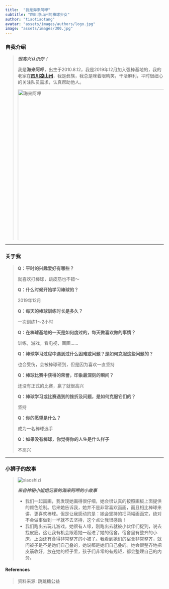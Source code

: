 ```yaml
---
title:  "我是海来阿呷"
subtitle: "四川凉山州的棒球少女"
author: "tiaotiaotang"
avatar: "assets/images/authors/logo.jpg"
image: "assets/images/300.jpg"
---
```


### 自我介绍
> ***很高兴认识你！***
> 
> 我是**海来阿呷**，出生于2010.8.12，我是2019年12月加入强棒基地的，我的老家在[**四川凉山州**](https://baike.baidu.com/item/%E5%87%89%E5%B1%B1%E5%BD%9D%E6%97%8F%E8%87%AA%E6%B2%BB%E5%B7%9E/2721144?fromtitle=%E5%9B%9B%E5%B7%9D%E5%87%89%E5%B1%B1%E5%B7%9E&fromid=50086249&fr=aladdin)，我是彝族，我总是眯着眼睛笑，干活麻利，平时很细心的关注队员需求，认真帮助他人。
>   
> 
> <img style="width:720px;height:480px" src="https://tva1.sinaimg.cn/large/008eGmZEly1goio2ejnt2j30k00dc4qp.jpg" alt="海来阿呷" aligh=center />
> 
> 
*****

### 关于我

> 
> **Q：平时的兴趣爱好有哪些？**
> 
>就喜欢打棒球，跳皮筋也不错～
>
> **Q：什么时候开始学习棒球的？**
> 
>2019年12月
>
> **Q：每天的棒球训练时长是多久？**
> 
>一次训练1～2小时
>
> **Q：在棒球基地的一天是如何度过的，每天做喜欢做的事情？**
> 
>训练，游戏，看电视，画画……
>
> **Q：棒球学习过程中遇到过什么困难或问题？是如何克服这些问题的？**
> 
>也会受伤，会被棒球砸到，但是因为喜欢一直坚持
>
>**Q：棒球比赛中获得的荣誉，印象最深刻的瞬间？**
>
>还没有正式的比赛，赢了就很高兴
>
>**Q：棒球学习或比赛遇到的挫折及问题，是如何克服它们的？**
>
>坚持
>
>**Q：你的愿望是什么？**
>
>成为一名棒球选手
>
>**Q：如果没有棒球，你觉得你的人生是什么样子**
>
>不高兴
>
>
*****

### 小狮子的故事

> ![xiaoshizi](https://tva1.sinaimg.cn/large/008eGmZEly1goioatpcscj31400u0u0z.jpg)
>
> ***来自神秘小姐姐记录的海来阿呷的小故事***
> 
> * 我们一起画画，我发现她画得很仔细，她会很认真的按照画板上面提供的颜色绘制。后来她告诉我，她并不是非常喜欢画画，而且相比棒球来讲，更喜欢棒球。但是让我感动的是：她会坚持的把两幅画画完，绝对不会做事做到一半就不去坚持，这个点让我很感动！
> * 我们跑出去玩儿游戏。她很有人缘，刚跑出去就被小伙伴们捉到，说去找皮筋。这让我有机会跟着她一起进了她的宿舍。宿舍里有整齐的小床，上面还有叠得非常整齐的小被子。我看到她们的宿舍非常整齐，就问被子是不是她们自己叠的，她说都是她们自己叠的。她会很整齐地把皮筋收好，放在她的柜子里，孩子们非常的有规矩，都会整理自己的内务。




#### References
 
> 资料来源: 跳跳糖公益
